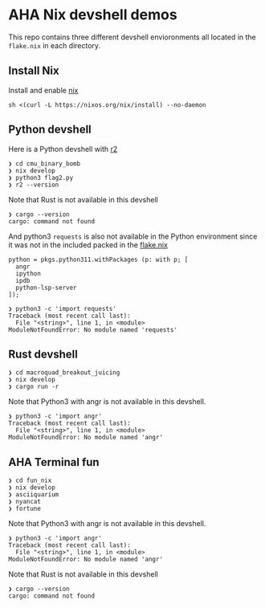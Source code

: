 # AHA Nix devshell demos

This repo contains three different devshell envioronments all located in the `flake.nix` in each directory.

## Install Nix

Install and enable [nix](https://nixos.org/download/)

```
sh <(curl -L https://nixos.org/nix/install) --no-daemon
```

## Python devshell

Here is a Python devshell with [r2](https://rada.re/n/radare2.html)

```
❯ cd cmu_binary_bomb
❯ nix develop
❯ python3 flag2.py
❯ r2 --version
```

Note that Rust is not available in this devshell

```
❯ cargo --version
cargo: command not found
```

And python3 `requests` is also not available in the Python environment
since it was not in the included packed in the [flake.nix](./cmu_binary_bomb/flake.nix)

```
python = pkgs.python311.withPackages (p: with p; [ 
  angr
  ipython 
  ipdb
  python-lsp-server
]);
```

```
❯ python3 -c 'import requests'
Traceback (most recent call last):
  File "<string>", line 1, in <module>
ModuleNotFoundError: No module named 'requests'
```

## Rust devshell

```
❯ cd macroquad_breakout_juicing
❯ nix develop
❯ cargo run -r
```

Note that Python3 with angr is not available in this devshell.

```
❯ python3 -c 'import angr'
Traceback (most recent call last):
  File "<string>", line 1, in <module>
ModuleNotFoundError: No module named 'angr'
```

## AHA Terminal fun

```
❯ cd fun_nix
❯ nix develop
❯ asciiquarium
❯ nyancat
❯ fortune
```

Note that Python3 with angr is not available in this devshell.

```
❯ python3 -c 'import angr'
Traceback (most recent call last):
  File "<string>", line 1, in <module>
ModuleNotFoundError: No module named 'angr'
```

Note that Rust is not available in this devshell

```
❯ cargo --version
cargo: command not found
```
